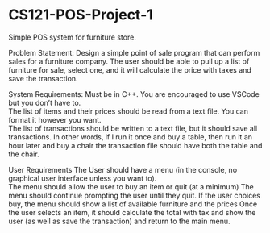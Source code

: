 # CS121-POS-Project-1
Simple POS system for furniture store. 

Problem Statement:
Design a simple point of sale program that can perform sales for a furniture company.   The user should be able to pull up a list of furniture for sale, select one, and it will calculate the price with taxes and save the transaction. 

System Requirements:
Must be in C++.  You are encouraged to use VSCode but you don’t have to.  
The list of items and their prices should be read from a text file. You can format it however you want.  
The list of transactions should be written to a text file, but it should save all transactions.  In other words, if I run it once and buy a table, then run it an hour later and buy a chair the transaction file should have both the table and the chair.  

User Requirements
The User should have a menu (in the console, no graphical user interface unless you want to).  
The menu should allow the user to buy an item or quit (at a minimum)
The menu should continue prompting the user until they quit.
If the user choices buy, the menu should show a list of available furniture and the prices 
Once the user selects an item, it should calculate the total with tax and show the user (as well as save the transaction) and return to the main menu. 
